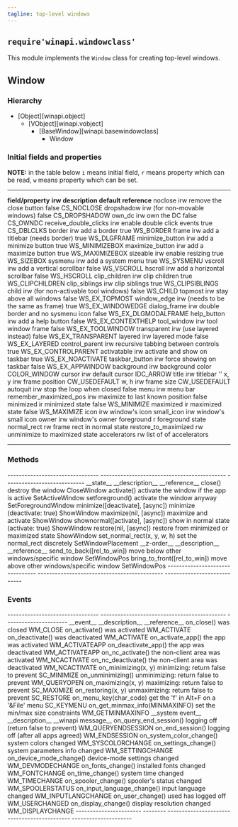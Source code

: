 ```yaml
---
tagline: top-level windows
---
```


## `require'winapi.windowclass'`

This module implements the `Window` class for creating top-level windows.

## Window

### Hierarchy

* [Object][winapi.object]
	* [VObject][winapi.vobject]
		* [BaseWindow][winapi.basewindowclass]
			* Window

### Initial fields and properties

<div class=small>

__NOTE:__ in the table below `i` means initial field, `r` means property
which can be read, `w` means property which can be set.

----------------------- -------- ----------------------------------------- -------------- ---------------------
__field/property__		__irw__	__description__									__default__		__reference__
noclose						irw		remove the close button							false				CS_NOCLOSE
dropshadow					irw		(for non-movable windows)						false				CS_DROPSHADOW
own_dc						irw		own the DC											false				CS_OWNDC
receive_double_clicks	irw		enable double click events						true				CS_DBLCLKS
border						irw		add a border										true				WS_BORDER
frame 						irw		add a titlebar	(needs border)					true				WS_DLGFRAME
minimize_button			irw		add a minimize button							true				WS_MINIMIZEBOX
maximize_button			irw		add a maximize button							true				WS_MAXIMIZEBOX
sizeable						irw		enable resizing 									true				WS_SIZEBOX
sysmenu						irw		add a system menu									true				WS_SYSMENU
vscroll						irw		add a vertical scrollbar						false				WS_VSCROLL
hscroll						irw		add a horizontal scrollbar						false				WS_HSCROLL
clip_children				irw		clip children										true				WS_CLIPCHILDREN
clip_siblings				irw		clip siblings										true				WS_CLIPSIBLINGS
child							irw		(for non-activable tool windows)	 			false				WS_CHILD
topmost						irw		stay above all windows							false				WS_EX_TOPMOST
window_edge					irw		(needs to be the same as frame)				true				WS_EX_WINDOWEDGE
dialog_frame				irw		double border and no sysmenu icon			false				WS_EX_DLGMODALFRAME
help_button					irw		add a help button									false				WS_EX_CONTEXTHELP
tool_window					irw		tool window frame									false				WS_EX_TOOLWINDOW
transparent					irw		(use layered instead)		 					false				WS_EX_TRANSPARENT
layered						irw		layered mode								 		false				WS_EX_LAYERED
control_parent				irw		recursive tabbing	between controls			true				WS_EX_CONTROLPARENT
activatable					irw		activate and show on taskbar					true				WS_EX_NOACTIVATE
taskbar_button				irw		force showing on taskbar						false				WS_EX_APPWINDOW
background					irw		background color									COLOR_WINDOW
cursor						irw		default cursor										IDC_ARROW
title							irw		titlebar												''
x, y							irw		frame position										CW_USEDEFAULT
w, h							irw		frame size											CW_USEDEFAULT
autoquit						irw		stop the loop when closed						false
menu							irw		menu bar
remember_maximized_pos	irw		maximize to last known position				false
minimized					ir			minimized state									false				WS_MINIMIZE
maximized					ir			maximized state									false				WS_MAXIMIZE
icon							irw		window's icon
small_icon					irw		window's small icon
owner							irw		window's owner
foreground					 r			foreground state
normal_rect					 rw		frame rect in normal state
restore_to_maximized		 rw		unminimize to maximized state
accelerators				 rw		list of of accelerators
----------------------- -------- ----------------------------------------- -------------- ---------------------
</div>


### Methods

<div class=small>
-------------------------------- -------------------------------------------- ----------------------------
__state__								__description__										__reference__
close()									destroy the window									CloseWindow
activate()								activate the window if the app is active		SetActiveWindow
setforeground()						activate the window anyway							SetForegroundWindow
minimize([deactivate], [async])	minimize (deactivate: true)						ShowWindow
maximize(nil, [async])				maximize and activate								ShowWindow
shownormal([activate], [async])	show in normal state (activate: true)			ShowWindow
restore(nil, [async])				restore from minimized or maximized state		ShowWindow
set_normal_rect(x, y, w, h)		set the normal_rect discretely					SetWindowPlacement
__z-order__								__description__										__reference__
send_to_back([rel_to_win])			move below other windows/specific window		SetWindowPos
bring_to_front([rel_to_win])		move above other windows/specific window		SetWindowPos
-------------------------------- -------------------------------------------- ----------------------------
</div>


### Events

<div class=small>
-------------------------------- -------------------------------------------- ----------------------
__event__								__description__										__reference__
on_close()								was closed												WM_CLOSE
on_activate()							was activated											WM_ACTIVATE
on_deactivate()						was deactivated										WM_ACTIVATE
on_activate_app()						the app was activated								WM_ACTIVATEAPP
on_deactivate_app()					the app was deactivated								WM_ACTIVATEAPP
on_nc_activate()						the non-client area was activated				WM_NCACTIVATE
on_nc_deactivate()					the non-client area was deactivated				WM_NCACTIVATE
on_minimizing(x, y)					minimizing: return false to prevent				SC_MINIMIZE
on_unminimizing()						unminimizing: return false to prevent			WM_QUERYOPEN
on_maximizing(x, y)					maximizing: return false to prevent				SC_MAXIMIZE
on_restoring(x, y) 					unmaximizing: return false to prevent			SC_RESTORE
on_menu_key(char_code)				get the 'f' in Alt+F on a '&File' menu			SC_KEYMENU
on_get_minmax_info(MINMAXINFO)	set the min/max size constraints					WM_GETMINMAXINFO
__system event__						__description__										__winapi message__
on_query_end_session()				logging off (return false to prevent)			WM_QUERYENDSESSION
on_end_session()						logging off	(after all apps agreed)				WM_ENDSESSION
on_system_color_change()			system colors changed								WM_SYSCOLORCHANGE
on_settings_change()					system parameters info changed					WM_SETTINGCHANGE
on_device_mode_change()				device-mode settings changed						WM_DEVMODECHANGE
on_fonts_change()						installed fonts changed								WM_FONTCHANGE
on_time_change()						system time changed									WM_TIMECHANGE
on_spooler_change()					spooler's status changed							WM_SPOOLERSTATUS
on_input_language_change()			input language changed								WM_INPUTLANGCHANGE
on_user_change()						used has logged off									WM_USERCHANGED
on_display_change()					display resolution changed							WM_DISPLAYCHANGE
----------------------- --------	-------------------------------------------- ---------------------
</div>

